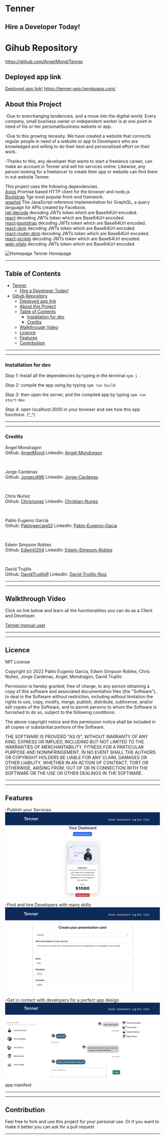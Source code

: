 # Tenner 
## Hire a Developer Today!

# Gihub Repository
https://github.com/AngelMond/Tenner

## Deployed app link
[Deployed app link!](https://tenner-app.herokuapp.com/)
https://tenner-app.herokuapp.com/
## About this Project
-Due to everchanging tendencies, and a move into the digitial world. Every company, small business owner or independent worker is at one point in need of his or her personal/business website or app.

-Due to this growing necesity. We have created a website that connects regular people in need of a website or app to Developers who are knowledged and willing to do their best and personalized effort on their work.

-Thanks to this, any developer that wants to start a freelance career, can make an account in Tenner and sell his services online. Likewise, any person looking for a freelancer to create their app or website can find them in out website Tenner.

This project uses the following dependencies.  
[Axios](https://www.npmjs.com/package/axios) Promise based HTTP client for the browser and node.js  
[Bootstrap](https://www.npmjs.com/package/bootstrap) Tge most popular front-end framwork.  
[graphql](https://www.npmjs.com/package/graphql) The JavaScript reference implementation for GraphQL, a query language for APIs created by Facebook.  
[jwt-decode](https://www.npmjs.com/package/jwt-decode) decoding JWTs token which are Base64Url encoded.  
[react](https://www.npmjs.com/package/react) decoding JWTs token which are Base64Url encoded.  
[react-bootstrap](https://www.npmjs.com/package/react-bootstrap) decoding JWTs token which are Base64Url encoded.  
[react-dom](https://www.npmjs.com/package/jwt-decode) decoding JWTs token which are Base64Url encoded.  
[react-router-dom](https://www.npmjs.com/package/react-dom) decoding JWTs token which are Base64Url encoded.  
[react-scripts](https://www.npmjs.com/package/react-scripts) decoding JWTs token which are Base64Url encoded.  
[web-vitals](https://www.npmjs.com/package/web-vitals) decoding JWTs token which are Base64Url encoded.  





![Homepage](/client/src/images/Fotos%20Tenner/Homepage.png)
Tenner Homepage



---
## Table of Contents
- [Tenner](#tenner)
  - [Hire a Developer Today!](#hire-a-developer-today)
- [Gihub Repository](#gihub-repository)
  - [Deployed app link](#deployed-app-link)
  - [About this Project](#about-this-project)
  - [Table of Contents](#table-of-contents)
    - [Installation for dev](#installation-for-dev)
    - [Credits](#credits)
  - [Walkthrough Video](#walkthrough-video)
  - [Licence](#licence)
  - [Features](#features)
  - [Contribution](#contribution)

---


---
### Installation for dev

*Step 1*: Install all the dependencies by typing in the terminal `npm i `.

*Step 2*: compile the app using by typing `npm run build`

*Step 3*:  then open the server, and the compiled app by typing `npm run start:dev`

*Step 4*: open localhost:3000 in your browser and see how this app functions. (^_^)

---

---
### Credits
Ángel Mondragón  
Github: [AngelMond](https://github.com/AngelMond)
LinkedIn: [Angel-Mondragon](https://www.linkedin.com/in/angel-mondragon-a27736221/)

<br/>

Jorge Cardenas  
Github: [Jorgecdl96](https://github.com/Jorgecdl96)
LinkedIn: [Jorge-Cardenas](https://www.linkedin.com/in/jorgecdl96)

<br/>

Chris Nuñez  
Github: [Chrisnunez](https://github.com/chrisnunez)
LinkedIn: [Christian-Nunez](https://www.linkedin.com/in/christian-nunez-04491818b/)

<br/>

Pablo Eugenio García  
Github: [Pablogarciag02](https://github.com/Pablogarciag02)
LinkedIn: [Pablo-Eugenio-Gacía](https://www.linkedin.com/in/pablo-garc%C3%ADa-08842621b/)

<br/>

Edwin Simpson Robles  
Github: [Edwin0204](https://github.com/Edwin0204)
LinkedIn: [Edwin-Simpson-Robles](https://www.linkedin.com/in/edwin-simpson-50948052)

<br/>

David Trujillo  
Github: [DavidTrujilloR](https://github.com/DavidTrujilloR)
LinkedIn: [David-Trujillo-Ruiz](https://www.linkedin.com/in/david-uriel-trujillo-ruiz-941a36231/)


---
 
---

## Walkthrough Video

Click on link below and learn all the functionalities you can do as a Client and Developer.

[Tenner manual user](https://drive.google.com/file/d/1S5I6aEub21jvKfbh0W36anIEN89knjVm/view?usp=sharing)

---

---
## Licence
MIT License

Copyright (c) 2022 Pablo Eugenio Garcia, Edwin Simpson Robles, Chris Nuñez, Jorge Cardenas, Angel, Mondragon, David Trujillo

Permission is hereby granted, free of charge, to any person obtaining a copy
of this software and associated documentation files (the "Software"), to deal
in the Software without restriction, including without limitation the rights
to use, copy, modify, merge, publish, distribute, sublicense, and/or sell
copies of the Software, and to permit persons to whom the Software is
furnished to do so, subject to the following conditions:

The above copyright notice and this permission notice shall be included in all
copies or substantial portions of the Software.

THE SOFTWARE IS PROVIDED "AS IS", WITHOUT WARRANTY OF ANY KIND, EXPRESS OR
IMPLIED, INCLUDING BUT NOT LIMITED TO THE WARRANTIES OF MERCHANTABILITY,
FITNESS FOR A PARTICULAR PURPOSE AND NONINFRINGEMENT. IN NO EVENT SHALL THE
AUTHORS OR COPYRIGHT HOLDERS BE LIABLE FOR ANY CLAIM, DAMAGES OR OTHER
LIABILITY, WHETHER IN AN ACTION OF CONTRACT, TORT OR OTHERWISE, ARISING FROM,
OUT OF OR IN CONNECTION WITH THE SOFTWARE OR THE USE OR OTHER DEALINGS IN THE
SOFTWARE.

---
 
---
## Features
-Publish your Services
![Example2](/client/src/images/Fotos%20Tenner/Devservices.png)

-Find and hire Developers with many skills
![Example3](/client/src/images/Fotos%20Tenner/Newservice.png)

-Get in contact with developers for a perfect app design
![Example4](/client/src/images/Fotos%20Tenner/Chat.png)
app manifest


---

---
## Contribution
Feel free to fork and use this project for your personal use. Or if you want to make it better you can ask for a pull request 

---
